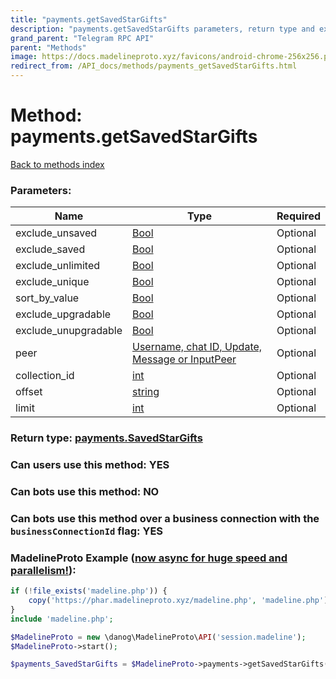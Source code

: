 ```yaml
---
title: "payments.getSavedStarGifts"
description: "payments.getSavedStarGifts parameters, return type and example"
grand_parent: "Telegram RPC API"
parent: "Methods"
image: https://docs.madelineproto.xyz/favicons/android-chrome-256x256.png
redirect_from: /API_docs/methods/payments_getSavedStarGifts.html
---
```

# Method: payments.getSavedStarGifts
[Back to methods index](index.html)



### Parameters:

| Name     |    Type       | Required |
|----------|---------------|----------|
|exclude\_unsaved|[Bool](/API_docs/types/Bool.html) | Optional|
|exclude\_saved|[Bool](/API_docs/types/Bool.html) | Optional|
|exclude\_unlimited|[Bool](/API_docs/types/Bool.html) | Optional|
|exclude\_unique|[Bool](/API_docs/types/Bool.html) | Optional|
|sort\_by\_value|[Bool](/API_docs/types/Bool.html) | Optional|
|exclude\_upgradable|[Bool](/API_docs/types/Bool.html) | Optional|
|exclude\_unupgradable|[Bool](/API_docs/types/Bool.html) | Optional|
|peer|[Username, chat ID, Update, Message or InputPeer](/API_docs/types/InputPeer.html) | Optional|
|collection\_id|[int](/API_docs/types/int.html) | Optional|
|offset|[string](/API_docs/types/string.html) | Optional|
|limit|[int](/API_docs/types/int.html) | Optional|


### Return type: [payments.SavedStarGifts](/API_docs/types/payments.SavedStarGifts.html)

### Can users use this method: **YES**


### Can bots use this method: **NO**


### Can bots use this method over a business connection with the `businessConnectionId` flag: **YES**


### MadelineProto Example ([now async for huge speed and parallelism!](https://docs.madelineproto.xyz/docs/ASYNC.html)):


```php
if (!file_exists('madeline.php')) {
    copy('https://phar.madelineproto.xyz/madeline.php', 'madeline.php');
}
include 'madeline.php';

$MadelineProto = new \danog\MadelineProto\API('session.madeline');
$MadelineProto->start();

$payments_SavedStarGifts = $MadelineProto->payments->getSavedStarGifts(exclude_unsaved: $Bool, exclude_saved: $Bool, exclude_unlimited: $Bool, exclude_unique: $Bool, sort_by_value: $Bool, exclude_upgradable: $Bool, exclude_unupgradable: $Bool, peer: $InputPeer, collection_id: $int, offset: 'string', limit: $int, );
```

